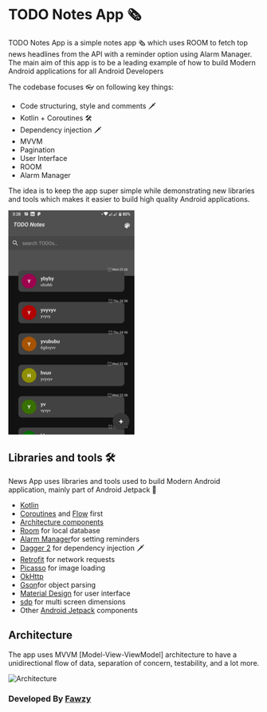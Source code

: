 # TODO Notes App 🗞

TODO Notes App is a simple notes app 🗞️ which uses ROOM to fetch top news headlines from the API with a reminder option using Alarm Manager. The main aim of this app is to be a leading example of how to build Modern Android applications for all Android Developers

The codebase focuses 👓 on following key things:
- Code structuring, style and comments 🗡
- Kotlin + Coroutines 🛠
- Dependency injection 🗡
- MVVM 
- Pagination
- User Interface
- ROOM
- Alarm Manager 

The idea is to keep the app super simple while demonstrating new libraries and tools which makes it easier to build high quality Android applications.

<img alt="Home Page" height="450px" src="https://github.com/ma7madfawzy/TODO-Notes/blob/master/screens/dark_home.png" />

## Libraries and tools 🛠

News App uses libraries and tools used to build Modern Android application, mainly part of Android Jetpack 🚀

- [Kotlin](https://kotlinlang.org/) 
- [Coroutines](https://kotlinlang.org/docs/reference/coroutines-overview.html) and [Flow](https://kotlinlang.org/docs/reference/coroutines/flow.html) first
- [Architecture components](https://developer.android.com/topic/libraries/architecture)
- [Room](https://developer.android.com/training/data-storage/room) for local database
- [Alarm Manager](https://developer.android.com/reference/android/app/AlarmManager)for setting reminders
- [Dagger 2](https://developer.android.com/training/dependency-injection) for dependency injection 🗡
- [Retrofit](https://square.github.io/retrofit/) for network requests
- [Picasso](https://square.github.io/picasso/) for image loading
- [OkHttp](https://square.github.io/okhttp/)
- [Gson](https://github.com/google/gson)for object parsing
- [Material Design](https://material.io/design) for user interface
- [sdp](https://github.com/intuit/ssp) for multi screen dimensions
- Other [Android Jetpack](https://developer.android.com/jetpack) components

## Architecture

The app uses MVVM [Model-View-ViewModel] architecture to have a unidirectional flow of data, separation of concern, testability, and a lot more.


![Architecture](https://developer.android.com/topic/libraries/architecture/images/final-architecture.png)



### Developed By [Fawzy](https://www.linkedin.com/in/ma7madfawzy/) 
